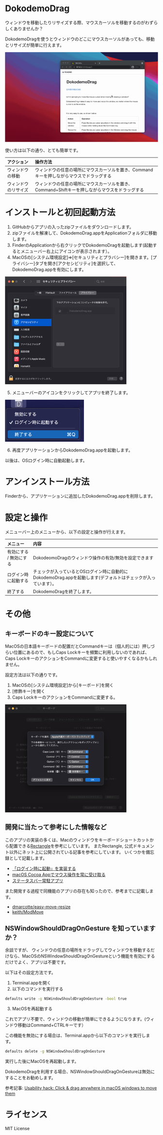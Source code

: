 DokodemoDrag
=====================

ウィンドウを移動したりリサイズする際、マウスカーソルを移動するのがわずらしくありませんか？

DokodemoDragを使うとウィンドウのどこにマウスカーソルがあっても、移動とリサイズが簡単に行えます。

![image01](https://github.com/hmuronaka/DokodemoDrag/blob/images/docs/images/image01.gif)

使い方は以下の通り、とても簡単です。

|アクション|操作方法|
|:---|:---|
|ウィンドウの移動|ウィンドウの任意の場所にマウスカーソルを置き、Commandキーを押しながらマウスでドラッグする|
|ウィンドウのリサイズ|ウィンドウの任意の場所にマウスカーソルを置き、Command+Shiftキーを押しながらマウスをドラッグする|

# インストールと初回起動方法

1. GitHubからアプリの入ったzipファイルをダウンロードします。
2. zipファイルを解凍して、DokodemoDrag.appをApplicationフォルダに移動します。
3. FinderのApplicationから右クリックでDokodemoDragを起動します(起動するとメニューバー右上にアイコンが表示されます）。
4. MacOSの[システム環境設定]=>[セキュリティとプラバシー]を開きます。[プライバシー]タブを開き[アクセシビリティ]を選択して、DokodemoDrag.appを有効にします。

<img src="https://github.com/hmuronaka/DokodemoDrag/blob/images/docs/images/jp/privacy_accessibility.png" width="400px">

5. メニューバーのアイコンをクリックしてアプリを終了します。

<img src="https://github.com/hmuronaka/DokodemoDrag/blob/images/docs/images/jp/menu_quit.png" width="260px">

6. 再度アプリケーションからDokodemoDrag.appを起動します。

以後は、OSログイン時に自動起動します。

# アンインストール方法

Finderから、アプリケーションに追加したDokodemoDrag.appを削除します。

# 設定と操作

メニューバー上のメニューから、以下の設定と操作が行えます。

|メニュー|内容|
|:--|:--|
|有効にする / 無効にする|DokodeomoDragのウィンドウ操作の有効/無効を設定できます|
|ログイン時に起動する|チェックが入っているとOSログイン時に自動的にDokodemoDrag.appを起動します(デフォルトはチェックが入っています）。|
|終了する|DokodemoDragを終了します。|

# その他

## キーボードのキー設定について

MacOSの日本語キーボードの配置だとCommandキーは（個人的には）押しづらい位置にあるので、もしCaps Lockキーを頻繁に利用しないのであれば、
Caps LockキーのアクションをCommandに変更すると使いやすくなるかもしれません。

設定方法は以下の通りです。

1. MacOSの[システム環境設定]から[キーボード]を開く
2. [修飾キー]を開く
3. Caps LockキーのアクションをCommandに変更する。

<img src="https://github.com/hmuronaka/DokodemoDrag/blob/images/docs/images/jp/key_modifiers.png" width="400px">

## 開発に当たって参考にした情報など

このアプリの実装の多くは、Macのウィンドウをキーボードショートカットから配置できる[Rectangle](https://github.com/rxhanson/Rectangle)を参考にしています。
またRectangle, 公式ドキュメント以外にネット上に公開されている記事を参考にしています。
いくつかを備忘録として記載します。

- [「ログイン時に起動」を実装する](https://questbeat.hatenablog.jp/entry/2014/04/19/123207)
- [macOS Cocoa Appでマウス操作を常に受け取る](https://www.shujima.work/entry/2019/07/07/132138)
- [ステータスバー常駐アプリ](http://saokkk.seesaa.net/article/443713479.html)

また開発する過程で同機能のアプリの存在も知ったので、参考までに記載します。

- [dmarcotte/easy-move-resize](https://github.com/dmarcotte/easy-move-resize)
- [keith/ModMove](https://github.com/keith/ModMove)

## NSWindowShouldDragOnGesture を知っていますか？

余談ですが、 ウィンドウの任意の場所をドラッグしてウィンドウを移動するだけなら、MacOSのNSWindowShouldDragOnGestureという機能を有効にするだけでよく、アプリは不要です。

以下はその設定方法です。

1. Terminal.appを開く
2. 以下のコマンドを実行する

```sh
defaults write -g NSWindowShouldDragOnGesture -bool true
```

3. MacOSを再起動する

これでアプリ不要で、ウィンドウの移動が簡単にできるようになります。(ウィンドウ移動はCommand+CTRLキーです）

この機能を無効にする場合は、Terminal.appから以下のコマンドを実行します。

```sh
defaults delete -g NSWindowShouldDragOnGesture
```

実行した後にMacOSを再起動します。

DokodemoDragを利用する場合、NSWindowShouldDragOnGestureは無効にすることをお勧めします。

参考記事: [Usability hack: Click & drag anywhere in macOS windows to move them](https://www.mackungfu.org/UsabilityhackClickdraganywhereinmacOSwindowstomovethem)


# ライセンス
MIT License
